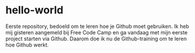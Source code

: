 # hello-world
Eerste repository, bedoeld om te leren hoe je Github moet gebruiken.
Ik heb mij gisteren aangemeld bij Free Code Camp en ga vandaag met mijn eerste project starten via Github. Daarom doe ik nu de Github-training om te leren hoe Github werkt.
